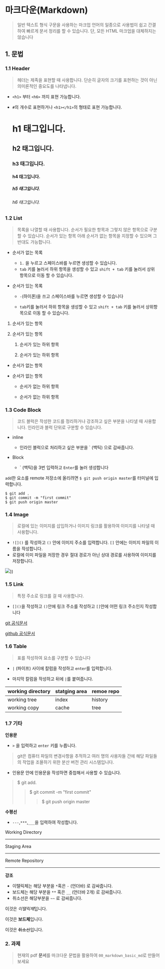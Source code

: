 
# 마크다운(Markdown)

> 일반 텍스트 형식 구문을 사용하는 마크업 언어의 일종으로 사용법이 쉽고 간결하여 빠르게 문서 정리를 할 수 있습니다. 단, 모든 HTML 마크업을 대체하지는 않습니다


## 1. 문법

### 1.1 Header

> 헤더는 제족을 표현할 때 사용합니다. 단순히 글자의 크기를 표현하는 것이 아닌 의미론적인 중요도를 나타냅니다.

 - `<h1>` 부터 `<h6>` 까지 표현 가능합니다.

 - `#`의 개수로 표현하거나 `<h1></h1>`의 형태로 표현 가능합니다.

   <h1> h1 태그입니다. </h1>

   <h2>h2 태그입니다.</h2>

   ### h3 태그입니다. ###

   <h4>h4 태그입니다. </h4>

   <h5> h5 태그입니다. </h5>

   <h6> h6 태그입니다. </h6>

   

### 1.2 List

> 목록을 나열할 때 사용합니다. 순서가 필요한 항목과 그렇지 않은 항목으로 구분할 수 있습니다. 순서가 있는 항목 아래 순서가 없는 항목을 지정할 수 있으며 그 반대도 가능합니다.

- 순서가 없는 목록
  - `1.` 을 누르고 스페이스바를 누르면 생성할 수 있습니다.
  - `tab` 키를 눌러서 하위 항목을 생성할 수 있고 `shift + tab` 키를 눌러서 상위 항목으로 이동 할 수 있습니다.

- 순서가 있는 목록

  - `-`(하이폰)을 쓰고 스페이스바를 누르면 생성할 수 있습니다

  - `tab`키를 눌러서 하위 항목을 생성할 수 있고 `shift + tab` 키를 눌러서 상위항목으로 이동 할 수 있습니다.

    

1. 순서가 있는 항목

2. 순서가 있는 항목

   1. 순서가 있는 하위 항목

   2. 순서가 있는 하위 항목

      

- 순서가 없는 항목

- 순서가 없는 항목

  - 순서가 없는 하위 항목

  - 순서가 없는 하위 항목

    

### 1.3 Code Block

> 코드 블럭은 작성한 코드를 정리하거나 강조하고 싶은 부분을 나타낼 때 사용합니다. 인라인과 블럭 단위로 구분할 수 있습니다.



- inline
  - 인라인 블럭으로 처리하고 싶은 부분을 ` (백틱) 으로 감싸줍니다.

- Block

  - ` (백틱)을 3번 입력하고  ```Enter```를 눌러 생성합니다

    

`add`한 요소를 remote 저장소에 올리려면 `$ git push origin master`를 터미널에 입력합니다.

```shell
$ git add . 
$ git commit -m "first commit"
$ git push origin master
```

### 1.4 Image

> 로컬에 있는 이미지를 삽입하거나 이미지 링크를 활용하여 이미지를 나타낼 때 사용합니다.

- ```![]()``` 를 작성하고 `()` 안에 이미지 주소를 입력합니다. `[]` 안에는 이미지 파일의 이름을 작성합니다.
- 로컬에 이미 파일을 저장한 경우 절대 경로가 아닌 상대 경로를 사용하여 이미지를 저장합니다.

![](https://image.librewiki.net/1/1d/Git_logo_2-color.png)))

### 1.5 Link

> 특정 주소로 링크를 걸 때 사용합니다.

- `[]()`을 작성하고 `()`안에 링크 주소를 작성하고 `[]`안에 어떤 링크 주소인지 작성합니다

  

[git 공식문서](ghttps://www.google.com/?&bih=697&biw=1238&hl=koit )

[github 공식문서](https://www.google.com/?&bih=697&biw=1238&hl=ko)



### 1.6 Table

> 표를 작성하여 요소를 구분할 수 있습니다

- `|` (파이프) 사이에 칼럼을 작성하고 `enter`를 입력합니다.

- 마지막 칼럼을 작성하고 뒤에 `|`를 붙여줍니다.

  

| working directory | statging area | remoe repo |
| ----------------- | ------------- | :--------- |
| working tree      | index         | history    |
| working copy      | cache         | tree       |



### 1.7 기타

**인용문**

- `>` 을 입력하고 `enter` 키를 누릅니다.

> git은 컴퓨터 파일의 변경사항을 추적하고 여러 명의 사용자들 간에 해당 파일들의 작업을 조욜하기 위한 분산 버전 관리 시스템입니다.

- 인용문 안에 인용문을 작성하면 중첩해서 사용할 수 있습니다.

>$ git add.
>
>> $ git commit -m "first commit"
>>
>> > $ git push origin master



**수평선**

- `---`,`***`,`___`을 입력하여 작성합니다.

  

Working Directory

---

Staging Area

---

Remote Repository

***



**강조**

- 이탤릭체는 해당 부분을 `*`혹은 `-` (언더바) 로 감싸줍니다.
- 보드체는 해당 부분을 `**` 혹은 `__` (언더바 2개) 로 감싸줍니다.
-  취소선은 해당부분을 `~~` 로 감싸줍니다.

이것은 *이탤릭체*입니다.

이것은 **보드체**입니다.

이것은 ~~취소선~~입니다.



### 2. 과제

> 현재의 pdf **문서**를 마크다운 문법을 활용하여 `00_markdown_basic_md`로 만들어 보세요

